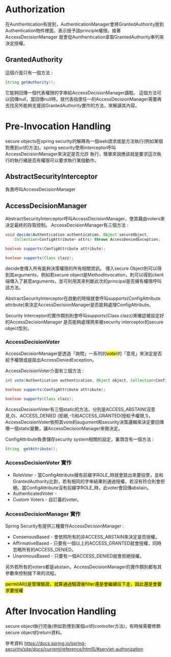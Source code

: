 # Authorization
在Aunthentication有提到，AuthenticationManager會將GrantedAuthority放到Authentication物件裡面，表示授予該principle權限。接著AccessDecisionManager 就會從Aunthentication拿取GrantedAuthority串列來決定授權。

## GrantedAuthority
這個介面只有一個方法 :
```java
String getAuthority();
```
它能夠回傳一個代表權限的字串給AccessDecisionManager讀取。
這個方法可以回傳null，當回傳null時，就代表指使任一的AccessDecisionManager需要再去找另外能夠支援該GrantedAuthority實作的方法，來解讀其內容。

# Pre-Invocation Handling
secure objects在spring security的解釋為一個web請求或是方法執行(例如某個對應到url的方法)。spring security使用interceptor呼叫AccessDecisionManager來決定是否允許
執行，簡單來說應該就是要求這次執行的執行緒是否有權限可以要求執行某個動作。

## AbstractSecurityInterceptor
負責呼叫AccessDecisionManager

## AccessDecisionManager
AbstractSecurityInterceptor呼叫AccessDecisionManager，使其藉由voters來決定最終的存取控制。
AccessDecisionManager有三個方法 :
```java
void decide(Authentication authentication, Object secureObject,
    Collection<ConfigAttribute> attrs) throws AccessDeniedException;

boolean supports(ConfigAttribute attribute);

boolean supports(Class clazz);
```
decide會傳入所有能夠決策權限的所有相關資訊。 傳入secure Object則可以得到其arguments，例如若secure object是MethodInvocation，則可以得到client端傳入了甚麼arguments，並可利用其來判斷此次的principal是否擁有權限呼叫該方法。

AbstractSecurityInterceptor在啟動的時候就會呼叫supports(ConfigAttribute attribute)來決定AccessDecisionManager是否能夠處理ConfigAttribute。

Security Interceptor的實作類別則會呼叫supports(Class clazz)來確認被設定好的AccessDecisionManager 是否能夠處理將來被security interceptor的secure object型別。

### AccessDecisionVoter 
AccessDecisionManager是透過「詢問」一系列的<mark>voter</mark>的「意見」來決定是否給予權限或是拋出AccessDeniedException。

AccessDecisionVoter介面有三個方法 :
```java
int vote(Authentication authentication, Object object, Collection<ConfigAttribute> attrs);

boolean supports(ConfigAttribute attribute);

boolean supports(Class clazz);
```
AccessDecisionVoter有三個static的方法，分別是ACCESS_ABSTAIN(沒意見,0)、ACCESS_DENIED (拒絕,-1)和ACCESS_GRANTED(授給予權限,1)，AccessDecisionVoter依照其vote的augument和security決策邏輯來決定要回傳哪一個static變數，讓AccessDecisionManager來做決定。

ConfigAttribute負責儲存security system相關的設定，裏頭含有一個方法 :
```java
String	getAttribute();
```

### AccessDecisionVoter 實作
* RoleVoter - 當ConfigAttribute擁有前綴字ROLE_時就會跳出來要投票，並和GrantedAuthority比對，若有相同的字串結果則通過授權，若沒有符合則會拒絕。當ConfigAttribute沒有前綴字ROLE_時，此voter會回傳abstain。
* AuthenticatedVoter - 
* Custom Voters - 自訂義的voter。

### AccessDecisionManager 實作
Spring Security有提供三種實作AccessDecisionManager :

* ConsensusBased - 會依照所有的非ACCESS_ABSTAIN來決定是否授權。
* AffirmativeBased - 只要有一個以上的ACCESS_GRANTED就會授權，同時忽略所有的ACCESS_DENIED。
* UnanimousBased - 只要有一個ACCESS_DENIED就會拒絕授權。

另外若所有的voters都是abstain，AccessDecisionManager的實作類別都有其參數來控制接下來的流程。

<mark>permitAll()是管理驗證，就算通過驗證後filter還是會繼續往下走，因此還是會要求要授權</mark>


# After Invocation Handling
secure object執行完後(例如對應到某個url的controller方法)，有時候需要修飾secure object的return資料。


參考資料
https://docs.spring.io/spring-security/site/docs/current/reference/html5/#servlet-authorization